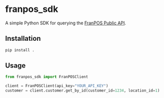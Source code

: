 
# franpos_sdk

A simple Python SDK for querying the [FranPOS Public API](https://publicapi.franpos.com/Help).

## Installation

```bash
pip install .
```

## Usage

```python
from franpos_sdk import FranPOSClient

client = FranPOSClient(api_key="YOUR_API_KEY")
customer = client.customer.get_by_id(customer_id=1234, location_id=1)
```
